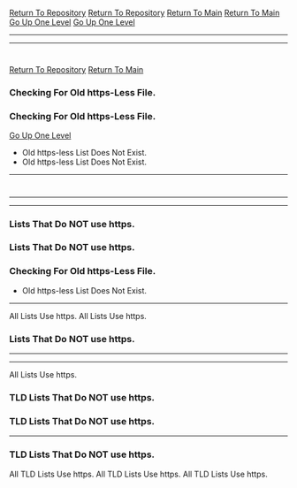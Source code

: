 [Return To Repository](https://github.com/DigitalWarrior/piholeparser/)
[Return To Repository](https://github.com/DigitalWarrior/piholeparser/)
[Return To Main](https://github.com/DigitalWarrior/piholeparser/blob/master/RecentRunLogs/Mainlog.md)
[Return To Main](https://github.com/DigitalWarrior/piholeparser/blob/master/RecentRunLogs/Mainlog.md)
[Go Up One Level](https://github.com/DigitalWarrior/piholeparser/blob/master/RecentRunLogs/TopLevelScripts/10-Running-Initial-Tasks.md)
[Go Up One Level](https://github.com/DigitalWarrior/piholeparser/blob/master/RecentRunLogs/TopLevelScripts/10-Running-Initial-Tasks.md)
____________________________________
____________________________________
# 
# 
[Return To Repository](https://github.com/DigitalWarrior/piholeparser/)
[Return To Main](https://github.com/DigitalWarrior/piholeparser/blob/master/RecentRunLogs/Mainlog.md)
### Checking For Old https-Less File.
### Checking For Old https-Less File.
[Go Up One Level](https://github.com/DigitalWarrior/piholeparser/blob/master/RecentRunLogs/TopLevelScripts/10-Running-Initial-Tasks.md)
* Old https-less List Does Not Exist.
* Old https-less List Does Not Exist.
____________________________________


# 
___________________________________________________________________
___________________________________________________________________
### Lists That Do NOT use https.
### Lists That Do NOT use https.
### Checking For Old https-Less File.
* Old https-less List Does Not Exist.

___________________________________________________________________
All Lists Use https.
All Lists Use https.
### Lists That Do NOT use https.


___________________________________________________________________
___________________________________________________________________
All Lists Use https.
### TLD Lists That Do NOT use https.
### TLD Lists That Do NOT use https.

___________________________________________________________________
### TLD Lists That Do NOT use https.
All TLD Lists Use https.
All TLD Lists Use https.
All TLD Lists Use https.
